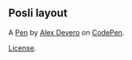Posli layout
------------


A [Pen](https://codepen.io/alexdevero/pen/zyGEe) by [Alex Devero](https://codepen.io/alexdevero) on [CodePen](https://codepen.io).

[License](https://codepen.io/alexdevero/pen/zyGEe/license).